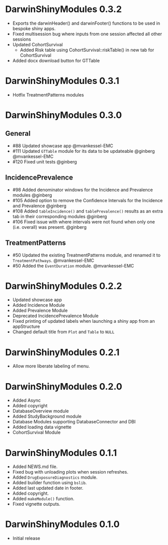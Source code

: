 # DarwinShinyModules 0.3.2
* Exports the darwinHeader() and darwinFooter() functions to be used in bespoke shiny apps.
* Fixed multisession bug where inputs from one session affected all other sessions
* Updated CohortSurvival
  * Added Risk table using CohortSurvival::riskTable() in new tab for CohortSurvival
* Added docx download button for GTTable

# DarwinShinyModules 0.3.1
* Hotfix TreatmentPatterns modules

# DarwinShinyModules 0.3.0
## General
* #88 Updated showcase app @mvankessel-EMC 
* #111 Updated `GTTable` module for its data to be updateable @ginberg @mvankessel-EMC
* #120 Fixed unit tests @ginberg

## IncidencePrevalence
* #98 Added denominator windows for the Incidence and Prevalence modules @ginberg 
* #105 Added option to remove the Confidence Intervals for the Incidence and Prevalence @ginberg 
* #108 Added `tableIncidence()` and `tablePrevalence()` results as an extra tab in their corresponding modules @ginberg 
* #106 Fixed issue with where intervals were not found when only one (i.e. overall) was present. @ginberg

## TreatmentPatterns
* #50 Updated the existing TreatmentPatterns module, and renamed it to `TreatmentPathways`. @mvankessel-EMC 
* #50 Added the `EventDuration` module. @mvankessel-EMC 

# DarwinShinyModules 0.2.2

* Updated showcase app
* Added Incidence Module
* Added Prevalence Module
* Deprecated IncidencePrevalence Module
* Fixed printing of updated labels when launching a shiny app from an appStructure
* Changed default title from `Plot` and `Table` to `NULL`

# DarwinShinyModules 0.2.1

* Allow more liberate labeling of menu.

# DarwinShinyModules 0.2.0

* Added Async
* Added copyright
* DatabaseOverview module
* Added StudyBackground module
* Database Modules supporting DatabaseConnector and DBI
* Added loading data vignette
* CohortSurvival Module

# DarwinShinyModules 0.1.1

* Added NEWS.md file.
* Fixed bug with unloading plots when session refreshes.
* Added `DrugExposureDiagnostics` module.
* Added builder function using `bslib`.
* Added last updated date in footer.
* Added copyright.
* Added `makeModule()` function.
* Fixed vignette outputs.

# DarwinShinyModules 0.1.0

* Initial release
